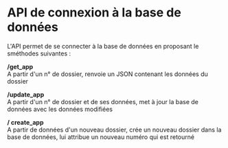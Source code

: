 # API de connexion à la base de données

L'API permet de se connecter à la base de données en proposant le sméthodes suivantes :

**/get_app**    
A partir d'un n° de dossier, renvoie un JSON contenant les données du dossier

**/update_app**    
A partir d'un n° de dossier et de ses données, met à jour la base de données avec les données modifiées

**/ create_app**    
A partir de données d'un nouveau dossier, crée un nouveau dossier dans la base de données, lui attribue un nouveau numéro qui est retourné

